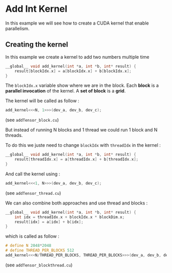 # Add Int Kernel

In this example we will see how to create a CUDA kernel that enable parallelism.

## Creating the kernel

In this example we create a kernel to add two numbers multiple time

```c++
__global__ void add_kernel(int *a, int *b, int* result) {
    result[blockIdx.x] = a[blockIdx.x] + b[blockIdx.x];
}
```
The ``blockIdx.x`` variable show where we are in the block.
Each **block** is a **parallel invocation** of the kernel. A **set of block** is a **grid**.

The kernel will be called as follow :

```cpp
add_kernel<<<N, 1>>>(dev_a, dev_b, dev_c);
```

(see ``addTensor_block.cu``)

But instead of running N blocks and 1 thread we could run 1 block and N threads.

To do this we juste need to change ``blockIdx`` with ``threadIdx`` in the kernel :

```cpp
__global__ void add_kernel(int *a, int *b, int* result) {
    result[threadIdx.x] = a[threadIdx.x] + b[threadIdx.x];
}
```

And call the kernel using :

```cpp
add_kernel<<<1, N>>>(dev_a, dev_b, dev_c);
```
(see ``addTensor_thread.cu``)

We can also combine both approaches and use thread and blocks :


```cpp
__global__ void add_kernel(int *a, int *b, int* result) {
    int idx = threadIdx.x + blockIdx.x * blockDim.x;
    result[idx] = a[idx] + b[idx];
}
```

which is called as follow :
```cpp
# define N 2048*2048
# define THREAD_PER_BLOCKS 512
add_kernel<<<N/THREAD_PER_BLOCKS, THREAD_PER_BLOCKS>>>(dev_a, dev_b, dev_c);
```

(see ``addTensor_blockthread.cu``)
